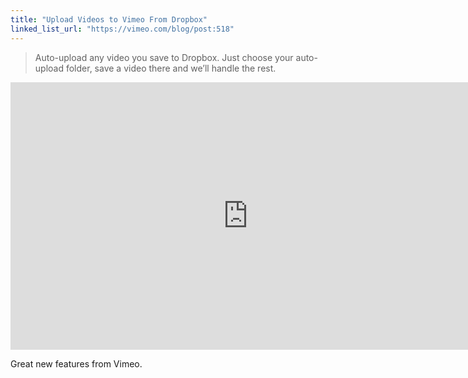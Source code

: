 ```yaml
---
title: "Upload Videos to Vimeo From Dropbox"
linked_list_url: "https://vimeo.com/blog/post:518"
---
```

<blockquote><p>
  Auto-upload any video you save to Dropbox. Just choose your auto-upload folder, save a video there and we’ll handle the rest.
</p></blockquote>
<p><iframe src="http://player.vimeo.com/video/48046038?color=ffffff" width="760" height="428" frameborder="0" webkitAllowFullScreen mozallowfullscreen allowFullScreen></iframe></p>
<p>Great new features from Vimeo.</p>
